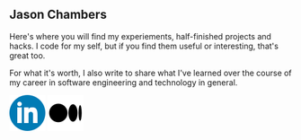 ## Jason Chambers

Here's where you will find my experiements, half-finished projects and hacks. I code for my self, but if you find them useful or interesting, that's great too.

For what it's worth, I also write to share what I've learned over the course of my career in software engineering and technology in general.

[![](linkedin_logo.png)](https://www.linkedin.com/in/jasondchambers/)            [![](medium_logo.png)](https://medium.com/@jason.d.chambers/)
